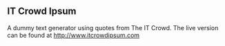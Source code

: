 ## IT Crowd Ipsum

A dummy text generator using quotes from The IT Crowd. The live version can be found at http://www.itcrowdipsum.com